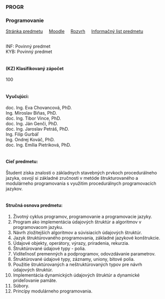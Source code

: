 ### PROGR
### Programovanie

[Stránka predmetu](https://kurzy.kpi.fei.tuke.sk/pvjc/2023/)&nbsp;&nbsp;&nbsp;&nbsp;
[Moodle](https://moodle.fei.tuke.sk/enrol/index.php?id=3)&nbsp;&nbsp;&nbsp;&nbsp;
[Rozvrh](https://maisportal.tuke.sk/portal/rozvrhy.mais)&nbsp;&nbsp;&nbsp;&nbsp;
[Informačný list predmetu](https://maisportal.tuke.sk/portal/tlacPredmetuOSP.mais?predmetId=52655546&lang=sk)&nbsp;&nbsp;&nbsp;&nbsp;
<br>
<br>

INF: Povinný predmet <br>
KYB: Povinný predmet <br>
<br>

#### (KZ) Klasifikovaný zápočet

<div class="points-bar">
  <div class="points zapocet" style="width: 100%">100</div>
</div>
<br>

#### Vyučujúci:
doc. Ing. Eva Chovancová, PhD.<br>
Ing. Miroslav Biňas, PhD.<br>
doc. Ing. Tibor Vince, PhD.<br>
doc. Ing. Ján Genči, PhD.<br>
doc. Ing. Jaroslav Petráš, PhD.<br>
Ing. Filip Gurbáľ<br>
Ing. Ondrej Kováč, PhD.<br>
doc. Ing. Emília Pietriková, PhD.
<br>
<br>

#### Cieľ predmetu:
Študent získa znalosti o základnych stavebných prvkoch procedurálneho jazyka, osvojí si základné zručnosti v metóde štrukturovaného a modulárneho programovania s využitim procedurálnych programovacích jazykov.
<br>
<br>

#### Stručná osnova predmetu:
1. Životný cyklus programov, programovanie a programovacie jazyky.
2. Program ako implementácia údajových štruktúr a algoritmov v programovacom jazyku.
3. Návrh zložitejších algoritmov a súvisiacich údajových štruktúr.
4. Jazyk štruktúrovaného programovania, základné jazykové konštrukcie.
5. Údajové objekty, operátory, výrazy, priradenia, rekurzia.
6. Štruktúrované údajové typy - polia.
7. Viditeľnosť premenných a podprogramov, odovzdávanie parametrov.
8. Štruktúrované údajové typy, záznamy, uniony, bitové polia.
9. Použitie štruktúrovaných a neštruktúrovaných typov pre návrh údajových štruktúr.
10. Implementácia dynamických údajových štruktúr a dynamické prideľovanie pamäte.
11. Súbory.
12. Princípy modulárneho programovania.